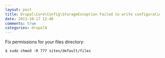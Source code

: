 ```yaml
---
layout: post
title: Drupal\Core\Config\StorageException Failed to write configuration file
date: 2013-10-17 12:46
comments: true
categories: drupal8
---
```


Fix permissions for your files directory:

```
$ sudo chmod -R 777 sites/default/files
```
